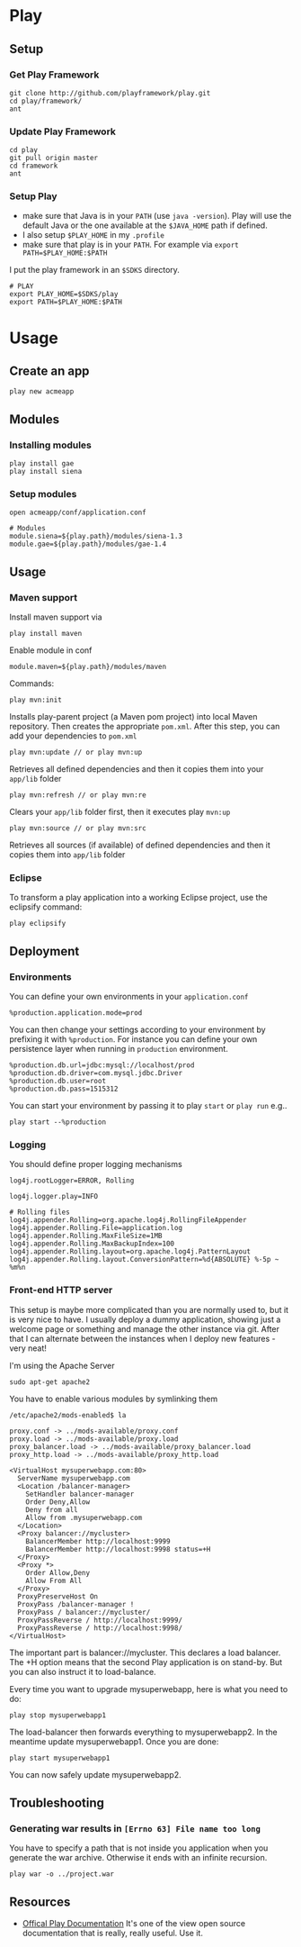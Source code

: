 # Play #

## Setup ##

### Get Play Framework ###

	git clone http://github.com/playframework/play.git
	cd play/framework/
	ant

### Update Play Framework ###

	cd play
	git pull origin master
	cd framework
	ant

### Setup Play ###

- make sure that Java is in your `PATH` (use `java -version`). Play will use the default Java or the one available at the `$JAVA_HOME` path if defined.
- I also setup `$PLAY_HOME` in my `.profile`
- make sure that play is in your `PATH`. For example via `export PATH=$PLAY_HOME:$PATH`

I put the play framework in an `$SDKS` directory.

	# PLAY
	export PLAY_HOME=$SDKS/play
	export PATH=$PLAY_HOME:$PATH

# Usage #

## Create an app ##

	play new acmeapp

## Modules ##

### Installing modules ###

	play install gae
	play install siena

### Setup modules ###

	open acmeapp/conf/application.conf

	# Modules
	module.siena=${play.path}/modules/siena-1.3
	module.gae=${play.path}/modules/gae-1.4

## Usage ##

### Maven support ###

Install maven support via

	play install maven

Enable module in conf

	module.maven=${play.path}/modules/maven

Commands:

	play mvn:init

Installs play-parent project (a Maven pom project) into local Maven repository. Then creates the appropriate `pom.xml`. After this step, you can add your dependencies to `pom.xml`

	play mvn:update // or play mvn:up

Retrieves all defined dependencies and then it copies them into your `app/lib` folder

	play mvn:refresh // or play mvn:re

Clears your `app/lib` folder first, then it executes play `mvn:up`

	play mvn:source // or play mvn:src

Retrieves all sources (if available) of defined dependencies and then it copies them into `app/lib` folder

### Eclipse ###

To transform a play application into a working Eclipse project, use the eclipsify command:

	play eclipsify

## Deployment ##

### Environments ###

You can define your own environments in your `application.conf`

	%production.application.mode=prod

You can then change your settings according to your environment by prefixing it with `%production`. For instance you can define your own persistence layer when running in `production` environment.

	%production.db.url=jdbc:mysql://localhost/prod
	%production.db.driver=com.mysql.jdbc.Driver
	%production.db.user=root
	%production.db.pass=1515312

You can start your environment by passing it to play `start` or `play run` e.g..

	play start --%production

### Logging ###

You should define proper logging mechanisms

	log4j.rootLogger=ERROR, Rolling

	log4j.logger.play=INFO

	# Rolling files
	log4j.appender.Rolling=org.apache.log4j.RollingFileAppender
	log4j.appender.Rolling.File=application.log
	log4j.appender.Rolling.MaxFileSize=1MB
	log4j.appender.Rolling.MaxBackupIndex=100
	log4j.appender.Rolling.layout=org.apache.log4j.PatternLayout
	log4j.appender.Rolling.layout.ConversionPattern=%d{ABSOLUTE} %-5p ~ %m%n

### Front-end HTTP server ###

This setup is maybe more complicated than you are normally used to, but it is very nice to have. I usually deploy a dummy application, showing just a welcome page or something and manage the other instance via git. After that I can alternate between the instances when I deploy new features - very neat!

I'm using the Apache Server

	sudo apt-get apache2

You have to enable various modules by symlinking them

	/etc/apache2/mods-enabled$ la

	proxy.conf -> ../mods-available/proxy.conf
	proxy.load -> ../mods-available/proxy.load
	proxy_balancer.load -> ../mods-available/proxy_balancer.load
	proxy_http.load -> ../mods-available/proxy_http.load

	<VirtualHost mysuperwebapp.com:80>
	  ServerName mysuperwebapp.com
	  <Location /balancer-manager>
	    SetHandler balancer-manager
	    Order Deny,Allow
	    Deny from all
	    Allow from .mysuperwebapp.com
	  </Location>
	  <Proxy balancer://mycluster>
	    BalancerMember http://localhost:9999
	    BalancerMember http://localhost:9998 status=+H
	  </Proxy>
	  <Proxy *>
	    Order Allow,Deny
	    Allow From All
	  </Proxy>
	  ProxyPreserveHost On
	  ProxyPass /balancer-manager !
	  ProxyPass / balancer://mycluster/
	  ProxyPassReverse / http://localhost:9999/
	  ProxyPassReverse / http://localhost:9998/
	</VirtualHost>

The important part is balancer://mycluster. This declares a load balancer. The +H option means that the second Play application is on stand-by. But you can also instruct it to load-balance.

Every time you want to upgrade mysuperwebapp, here is what you need to do:

	play stop mysuperwebapp1

The load-balancer then forwards everything to mysuperwebapp2. In the meantime update mysuperwebapp1. Once you are done:

	play start mysuperwebapp1

You can now safely update mysuperwebapp2.

## Troubleshooting ##

### Generating war results in `[Errno 63] File name too long` ###

You have to specify a path that is not inside you application when you
generate the war archive. Otherwise it ends with an infinite
recursion.

	play war -o ../project.war

## Resources ##

- [Offical Play Documentation](http://www.playframework.org/documentation/) It's one of the view open source documentation that is really, really useful. Use it.



